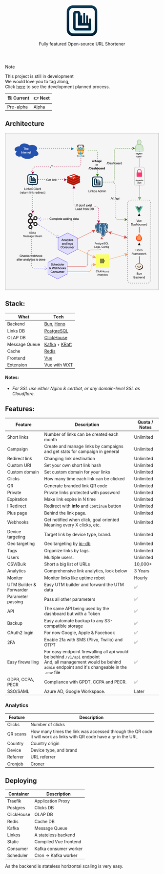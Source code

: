 <div style="text-align: center;padding:30px 0" align="center">

<img src="assets/linkos-full.png" width="100" />

Fully featured Open-source URL Shortener

</div>


> [!NOTE]  
> This project is still in development    
> We would love you to tag along,   
> Click [here](https://github.com/byawitz/linkos/wiki/Development-phases) to see the development planned process.
>
> | 🏗️ Current | 👉 Next |
> | --- |---------|
> | Pre-alpha | Alpha   |

## Architecture

<img src="assets/linkos.svg" />

## Stack:

| What          | Tech                                                                                        |
|---------------|---------------------------------------------------------------------------------------------|
| Backend       | [Bun](https://bun.sh), [Hono](https://hono.dev)                                             |
| Links DB      | [PostgreSQL](https://www.postgresql.org/)                                                   |
| OLAP DB       | [ClickHouse](https://clickhouse.com/)                                                       |
| Message Queue | [Kafka](https://kafka.apache.org/) + [KRaft](https://kafka.apache.org/documentation/#kraft) |
| Cache         | [Redis](https://redis.io/)                                                                  |
| Frontend      | [Vue](https://vuejs.org/)                                                                   |
| Extension     | [Vue](https://vuejs.org/) with [WXT](https://wxt.dev/)                                      |

#### Notes:

- _For SSL use either Nginx & certbot, or any domain-level SSL as Cloudflare._

## Features:

| Feature                 | Description                                                                                                                                                              | Quota / Notes |
|-------------------------|--------------------------------------------------------------------------------------------------------------------------------------------------------------------------|---------------|
| Short links             | Number of links can be created each month                                                                                                                                | Unlimited     |
| Campaign                | Create and manage links by campaigns and get stats for campaign in general                                                                                               | Unlimited     |
| Redirect link           | Changing link destination                                                                                                                                                | Unlimited     |
| Custom URI              | Set your own short link hash                                                                                                                                             | Unlimited     |
| Custom domain           | Set custom domain for your links                                                                                                                                         | Unlimited     |
| Clicks                  | How many time each link can be clicked                                                                                                                                   | Unlimited     |
| QR                      | Generate branded link QR code                                                                                                                                            | Unlimited     |
| Private                 | Private links protected with password                                                                                                                                    | Unlimited     |
| Expiration              | Make link expire in N time                                                                                                                                               | Unlimited     |
| I Redirect              | Redirect with **info** and `Continue` button                                                                                                                             | Unlimited     |
| Plus page               | Behind the link page.                                                                                                                                                    | Unlimited     |
| Webhooks                | Get notified when click, goal oriented<br/>Meaning every X clicks, etc.                                                                                                  | Unlimited     |
| Device targeting        | Target link by device type, brand.                                                                                                                                       | Unlimited     |
| Geo targeting           | Geo targeting by [ip-db](https://github.com/sapics/ip-location-db)                                                                                                       | Unlimited     |
| Tags                    | Organize links by tags.                                                                                                                                                  | Unlimited     |
| Users                   | Multiple users.                                                                                                                                                          | Unlimited     |
| CSV/Bulk                | Short a big list of URLs                                                                                                                                                 | 10,000+       |
| Analytics               | Comprehensive link analytics, look below                                                                                                                                 | 3 Years       |
| Monitor                 | Monitor links like uptime robot                                                                                                                                          | Hourly        |
| UTM Builder & Forwarder | Easy UTM builder and forward the UTM data                                                                                                                                | ✅             |
| Parameter passing       | Pass all other parameters                                                                                                                                                | ✅             |
| API                     | The same API being used by the dashboard but with a Token                                                                                                                | ✅             |
| Backup                  | Easy automate backup to any S3-compatible storage                                                                                                                        | ✅             |
| OAuth2 login            | For now Google, Apple & Facebook                                                                                                                                         | ✅             |
| 2FA                     | Enable 2fa with SMS (Plivo, Twilio) and OTPT                                                                                                                             | ✅             |
| Easy firewalling        | For easy endpoint firewalling all api would be behind `/v1/api` endpoint<br/>And, all management would be behind `admin` endpoint and it's changeable in the `.env` file | ✅             |
| GDPR, CCPA, PECR        | Compliance with GPDT, CCPA and PECR.                                                                                                                                     | ✅             |
| SSO/SAML                | Azure AD, Google Workspace.                                                                                                                                              | Later         |

### Analytics

| Feature  | Description                                                                                                            |
|----------|------------------------------------------------------------------------------------------------------------------------|
| Clicks   | Number of clicks                                                                                                       |
| QR scans | How many times the link was accessed through the QR code<br/>it will work as links with QR code have a `qr` in the URL |
| Country  | Country origin                                                                                                         |
| Device   | Device type, and brand                                                                                                 |
| Referrer | URL referrer                                                                                                           |
| Cronjob  | [Croner](https://github.com/hexagon/croner)                                                                            |

## Deploying

| Container  | Description           |
|------------|-----------------------|
| Traefik    | Application Proxy     |
| Postgres   | Clicks DB             |
| ClickHouse | OLAP DB               |
| Redis      | Cache DB              |
| Kafka      | Message Queue         |
| Linkos     | A stateless backend   |
| Static     | Compiled Vue frontend |
| Consumer   | Kafka consumer worker |
| Scheduler  | Cron -> Kafka worker  |

As the backend is stateless horizontal scaling is very easy.